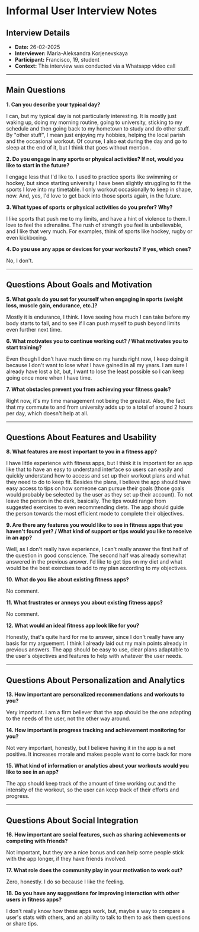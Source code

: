 # Informal User Interview Notes

## Interview Details 
- **Date:** 26-02-2025 
- **Interviewer:** Maria-Aleksandra Korjenevskaya 
- **Participant:** Francisco, 19, student
- **Context:** This interview was conducted via a Whatsapp video call

--- 
## Main Questions 

 **1. Can you describe your typical day?** 

I can, but my typical day is not particularly interesting. It is mostly just waking up, doing my morning routine, going to university, sticking to my schedule and then going back to my hometown to study and do other stuff. By "other stuff", I mean just enjoying my hobbies, helping the local parish and the occasional workout. Of course, I also eat during the day and go to sleep at the end of it, but I think that goes without mention .

**2. Do you engage in any sports or physical activities? If not, would you like to start in the future?** 

I engage less that I'd like to. I used to practice sports like swimming or hockey, but since starting university I have been slightly struggling to fit the sports I love into my timetable. I only workout occasionally to keep in shape, now. And, yes, I'd love to get back into those sports again, in the future.


**3. What types of sports or physical activities do you prefer? Why?** 

I like sports that push me to my limits, and have a hint of violence to them. I love to feel the adrenaline. The rush of strength you feel is unbelievable, and I like that very much. For examples, think of sports like hockey, rugby or even kickboxing. 

**4. Do you use any apps or devices for your workouts? If yes, which ones?**

No, I don't.

---- 
## Questions About Goals and Motivation 
**5. What goals do you set for yourself when engaging in sports (weight loss, muscle gain, endurance, etc.)?** 

Mostly it is endurance, I think. I love seeing how much I can take before my body starts to fail, and to see if I can push myself to push beyond limits even further next time.


**6. What motivates you to continue working out? / What motivates you to start training?** 

Even though I don't have much time on my hands right now, I keep doing it because I don't want to lose what I have gained in all my years. I am sure I already have lost a bit, but, I want to lose the least possible so I can keep going once more when I have time.


**7. What obstacles prevent you from achieving your fitness goals?** 

Right now, it's my time management not being the greatest. Also, the fact that my commute to and from university adds up to a total of around 2 hours per day, which doesn't help at all.

--- 
## Questions About Features and Usability 

**8. What features are most important to you in a fitness app?** 

I have little experience with fitness apps, but I think it is important for an app like that to have an easy to understand interface so users can easily and quickly understand how to access and set up their workout plans and what they need to do to keep fit. Besides the plans, I believe the app should have easy access to tips on how someone can pursue their goals (those goals would probably be selected by the user as they set up their account). To not leave the person in the dark, basically. The tips would range from suggested exercises to even recommending diets. The app should guide the person towards the most efficient mode to complete their objectives.
 
**9. Are there any features you would like to see in fitness apps that you haven't found yet? / What kind of support or tips would you like to receive in an app?** 

Well, as I don't really have experience, I can't really answer the first half of the question in good conscience. The second half was already somewhat answered in the previous answer. I'd like to get tips on my diet and what would be the best exercises to add to my plan according to my objectives.


**10. What do you like about existing fitness apps?** 

No comment.

**11. What frustrates or annoys you about existing fitness apps?** 

No comment.

**12. What would an ideal fitness app look like for you?** 

Honestly, that's quite hard for me to answer, since I don't really have any basis for my arguement. I think I already laid out my main points already in previous answers. The app should be easy to use, clear plans adaptable to the user's objectives and features to help with whatever the user needs.

--- 
## Questions About Personalization and Analytics

**13. How important are personalized recommendations and workouts to you?** 

Very important. I am a firm believer that the app should be the one adapting to the needs of the user, not the other way around.
 
**14. How important is progress tracking and achievement monitoring for you?** 

Not very important, honestly, but I believe having it in the app is a net positive. It increases morale and makes people want to come back for more

**15. What kind of information or analytics about your workouts would you like to see in an app?** 

The app should keep track of the amount of time working out and the intensity of the workout, so the user can keep track of their efforts and progress.

--- 
## Questions About Social Integration

**16. How important are social features, such as sharing achievements or competing with friends?** 

Not important, but they are a nice bonus and can help some people stick with the app longer, if they have friends involved.

**17. What role does the community play in your motivation to work out?** 

Zero, honestly. I do so because I like the feeling.

**18. Do you have any suggestions for improving interaction with other users in fitness apps?** 

I don't really know how these apps work, but, maybe a way to compare a user's stats with others, and an ability to talk to them to ask them questions or share tips.

































